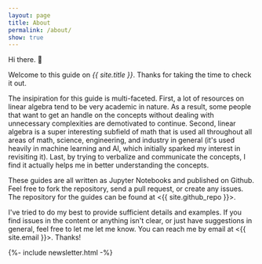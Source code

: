 ```yaml
---
layout: page
title: About
permalink: /about/
show: true
---
```


Hi there. 👋

Welcome to this guide on _{{ site.title }}_. Thanks for taking the time to check it out.

The insipiration for this guide is multi-faceted. First, a lot of resources on linear algebra tend to be very academic in nature. As a result, some people that
want to get an handle on the concepts without dealing with unnecessary complexities are demotivated to continue. Second, linear algebra is a super interesting
subfield of math that is used all throughout all areas of math, science, engineering, and industry in general (it's used heavily in machine learning and AI, which
initially sparked my interest in revisiting it). Last, by trying to verbalize and communicate the concepts, I find it actually helps me in better understanding the
concepts.

These guides are all written as Jupyter Notebooks and published on Github. Feel free to fork the repository, send a pull request, or create any issues. The repository
for the guides can be found at <{{ site.github_repo }}>.

I've tried to do my best to provide sufficient details and examples. If you find issues in the content or anything isn't clear, or just have suggestions in general,
feel free to let me let me know. You can reach me by email at <{{ site.email }}>. Thanks!

{%- include newsletter.html -%}

